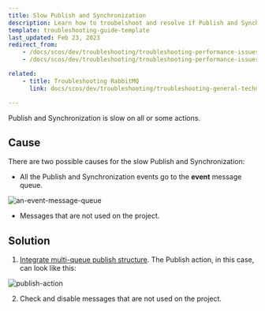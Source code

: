 ```yaml
---
title: Slow Publish and Synchronization
description: Learn how to troubelshoot and resolve if Publish and Synchronization is slow on all or some actions for your Spryker projects.
template: troubleshooting-guide-template
last_updated: Feb 23, 2023
redirect_from:
    - /docs/scos/dev/troubleshooting/troubleshooting-performance-issues/slow-p-and-s.html
    - /docs/scos/dev/troubleshooting/troubleshooting-performance-issues/slow-publish-and-synchronization.html

related:
    - title: Troubleshooting RabbitMQ
      link: docs/scos/dev/troubleshooting/troubleshooting-general-technical-issues/troubleshooting-rabbitmq/troubleshooting-rabbitmq.html

---
```


Publish and Synchronization is slow on all or some actions.

## Cause

There are two possible causes for the slow Publish and Synchronization:

- All the Publish and Synchronization events go to the **event** message queue.

![an-event-message-queue](https://spryker.s3.eu-central-1.amazonaws.com/docs/scos/dev/troubleshooting/troubleshooting-performance-issues/slow-p-and-s/an-event-message-queue.png)

- Messages that are not used on the project.

## Solution

1. [Integrate multi-queue publish structure](/docs/dg/dev/integrate-and-configure/integrate-multi-queue-publish-structure.html).
The Publish action, in this case, can look like this:

![publish-action](https://spryker.s3.eu-central-1.amazonaws.com/docs/scos/dev/troubleshooting/troubleshooting-performance-issues/slow-p-and-s/publish-action.png)

2. Check and disable messages that are not used on the project.

